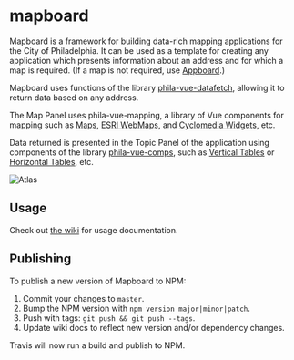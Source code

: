 # mapboard

Mapboard is a framework for building data-rich mapping applications for the City of Philadelphia.  It can be used as a template for creating any application which presents information about an address and for which a map is required. (If a map is not required, use [Appboard](https://github.com/CityOfPhiladelphia/appboard).)

Mapboard uses functions of the library [phila-vue-datafetch](https://github.com/CityOfPhiladelphia/phila-vue-datafetch), allowing it to return data based on any address.

The Map Panel uses phila-vue-mapping, a library of Vue components for mapping such as [Maps](https://github.com/CityOfPhiladelphia/phila-vue-mapping/wiki/Map), [ESRI WebMaps](https://github.com/CityOfPhiladelphia/phila-vue-mapping/wiki/EsriWebMap), and [Cyclomedia Widgets](https://github.com/CityOfPhiladelphia/phila-vue-mapping/wiki/CyclomediaWidget), etc.

Data returned is presented in the Topic Panel of the application using components of the library [phila-vue-comps](https://github.com/CityOfPhiladelphia/phila-vue-comps), such as [Vertical Tables](https://github.com/CityOfPhiladelphia/phila-vue-comps/wiki/Vertical-Table) or [Horizontal Tables](https://github.com/CityOfPhiladelphia/phila-vue-comps/wiki/Horizontal-Table), etc.

![Atlas](https://s3.amazonaws.com/mapboard-images/Mapboard2.jpg)

## Usage
Check out [the wiki](https://github.com/CityOfPhiladelphia/mapboard/wiki) for usage documentation.

## Publishing

To publish a new version of Mapboard to NPM:

1. Commit your changes to `master`.
2. Bump the NPM version with `npm version major|minor|patch`.
3. Push with tags: `git push && git push --tags`.
4. Update wiki docs to reflect new version and/or dependency changes.

Travis will now run a build and publish to NPM.
